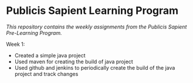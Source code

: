 # Publicis Sapient Learning Program
*This repository contains the weekly assignments from the Publicis Sapient Pre-Learning Program.*

Week 1:
 - Created a simple java project
 - Used maven for creating the build of java project
 - Used github and jenkins to periodically create the build of the java project and track changes
